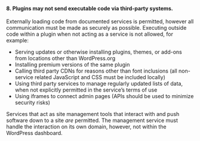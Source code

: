 <h4>8. Plugins may not send executable code via third-party systems.</h4>

Externally loading code from documented services is permitted, however all communication must be made as securely as possible. Executing outside code within a plugin when not acting as a service is not allowed, for example:

<ul>
	<li>Serving updates or otherwise installing plugins, themes, or add-ons from locations other than WordPress.org</li>
	<li>Installing premium versions of the same plugin</li>
	<li>Calling third party CDNs for reasons other than font inclusions (all non-service related JavaScript and CSS must be included locally)</li>
	<li>Using third party services to manage regularly updated lists of data, when not explicitly permitted in the service’s terms of use</li>
	<li>Using iframes to connect admin pages (APIs should be used to minimize security risks)</li>
</ul>

Services that act as site management tools that interact with and push software down to a site <em>are</em> permitted. The management service must handle the interaction on its own domain, however, not within the WordPress dashboard.
